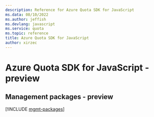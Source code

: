 ```yaml
---
description: Reference for Azure Quota SDK for JavaScript
ms.data: 08/10/2022
ms.author: jeffish
ms.devlang: javascript
ms.service: quota
ms.topic: reference
title: Azure Quota SDK for JavaScript
author: xirzec
---
```

# Azure Quota SDK for JavaScript - preview

## Management packages - preview
[!INCLUDE [mgmt-packages](quota-mgmt-index.md)]